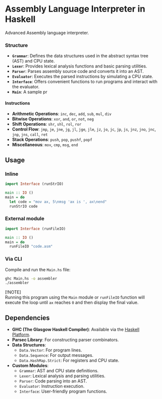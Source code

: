 # Assembly Language Interpreter in Haskell

Advanced Assembly language interpreter.

### Structure

- **`Grammar`**: Defines the data structures used in the abstract syntax tree (AST) and CPU state.
- **`Lexer`**: Provides lexical analysis functions and basic parsing utilities.
- **`Parser`**: Parses assembly source code and converts it into an AST.
- **`Evaluator`**: Executes the parsed instructions by simulating a CPU state.
- **`Interface`**: Offers convenient functions to run programs and interact with the evaluator.
- **`Main`**: A sample pr

#### Instructions

- **Arithmetic Operations**: `inc`, `dec`, `add`, `sub`, `mul`, `div`
- **Bitwise Operations**: `xor`, `and`, `or`, `not`, `neg`
- **Shift Operations**: `shr`, `shl`, `rol`, `ror`
- **Control Flow**: `jmp`, `je`, `jne`, `jg`, `jl`, `jge`, `jle`, `jz`, `jo`, `jc`, `jp`, `js`, `jnz`, `jno`, `jnc`, `jnp`, `jns`, `call`, `ret`
- **Stack Operations**: `push`, `pop`, `pushf`, `popf`
- **Miscellaneous**: `mov`, `cmp`, `msg`, `end`

## Usage

### Inline

```haskell
import Interface (runStrIO)

main :: IO ()
main = do
  let code = "mov ax, 5\nmsg 'ax is ', ax\nend"
  runStrIO code
```

### External module

```haskell
import Interface (runFileIO)

main :: IO ()
main = do
  runFileIO "code.asm"
```

### Via CLI

Compile and run the `Main.hs` file:

```bash
ghc Main.hs -o assembler
./assembler
```

[!NOTE]  
Running this program using the `Main` module or `runFileIO` function will execute the loop until `ax` reaches `0` and then display the final value.

## Dependencies

- **GHC (The Glasgow Haskell Compiler)**: Available via the [Haskell Platform](https://www.haskell.org/platform/).
- **Parsec Library**: For constructing parser combinators.
- **Data Structures**:
  - `Data.Vector`: For program lines.
  - `Data.Sequence`: For output messages.
  - `Data.HashMap.Strict`: For registers and CPU state.
- **Custom Modules**:
  - `Grammar`: AST and CPU state definitions.
  - `Lexer`: Lexical analysis and parsing utilities.
  - `Parser`: Code parsing into an AST.
  - `Evaluator`: Instruction execution.
  - `Interface`: User-friendly program functions.
